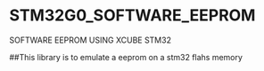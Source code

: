# STM32G0_SOFTWARE_EEPROM
SOFTWARE EEPROM USING XCUBE STM32 

##This library is to emulate a eeprom on a stm32 flahs memory

